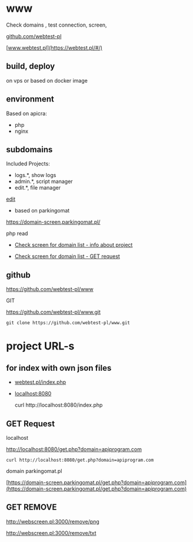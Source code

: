 # www
Check domains , test connection, screen, 

[github.com/webtest-pl](https://github.com/webtest-pl)

[www.webtest.pl](https://webtest.pl/#/)



## build, deploy
on vps or based on docker image

## environment
Based on apicra:
+ php
+ nginx

## subdomains
Included Projects:

+ logs.*, show logs
+ admin.*, script manager
+ edit.*, file manager

[edit](https://github.com/webtest-pl/www/edit/main/README.md)

+ based on parkingomat

https://domain-screen.parkingomat.pl/


php read

+ [Check screen for domain list - info about project](https://domain-screen.parkingomat.pl/)

+ [Check screen for domain list - GET request](https://domain-screen.parkingomat.pl/index.php)


## github

https://github.com/webtest-pl/www

GIT

https://github.com/webtest-pl/www.git

    git clone https://github.com/webtest-pl/www.git


# project URL-s

## for index with own json files

+ [webtest.pl/index.php](https://webtest.pl/index.php)

+ [localhost:8080](http://localhost:8080/)


    curl http://localhost:8080/index.php


## GET Request

localhost

[http://localhost:8080/get.php?domain=apiprogram.com](http://localhost:8080/get.php?domain=apiprogram.com)

    curl http://localhost:8080/get.php?domain=apiprogram.com

domain parkingomat.pl

[https://domain-screen.parkingomat.pl/get.php?domain=apiprogram.com](https://domain-screen.parkingomat.pl/get.php?domain=apiprogram.com)



## GET REMOVE

http://webscreen.pl:3000/remove/png


http://webscreen.pl:3000/remove/txt
